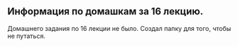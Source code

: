 ## Информация по домашкам за 16 лекцию.

Домашнего задания по 16 лекции не было. Создал папку для того, чтобы не путаться.
